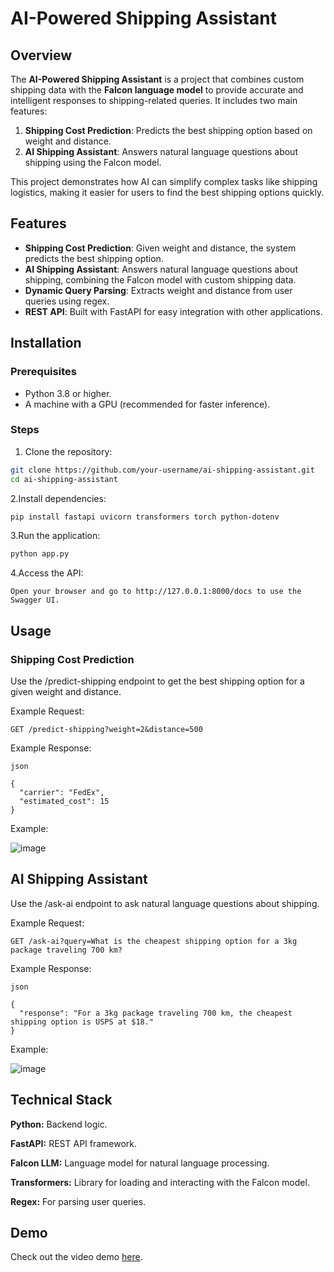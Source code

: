 
# AI-Powered Shipping Assistant

## Overview
The **AI-Powered Shipping Assistant** is a project that combines custom shipping data with the **Falcon language model** to provide accurate and intelligent responses to shipping-related queries. It includes two main features:
1. **Shipping Cost Prediction**: Predicts the best shipping option based on weight and distance.
2. **AI Shipping Assistant**: Answers natural language questions about shipping using the Falcon model.

This project demonstrates how AI can simplify complex tasks like shipping logistics, making it easier for users to find the best shipping options quickly.

## Features
- **Shipping Cost Prediction**: Given weight and distance, the system predicts the best shipping option.
- **AI Shipping Assistant**: Answers natural language questions about shipping, combining the Falcon model with custom shipping data.
- **Dynamic Query Parsing**: Extracts weight and distance from user queries using regex.
- **REST API**: Built with FastAPI for easy integration with other applications.

## Installation

### Prerequisites
- Python 3.8 or higher.
- A machine with a GPU (recommended for faster inference).

### Steps
1. Clone the repository:
 ```bash
 git clone https://github.com/your-username/ai-shipping-assistant.git
 cd ai-shipping-assistant
   ```
2.Install dependencies:

  ```bash
pip install fastapi uvicorn transformers torch python-dotenv
```

3.Run the application:

```bash
python app.py
```
4.Access the API:
```
Open your browser and go to http://127.0.0.1:8000/docs to use the Swagger UI.
```
## Usage
### Shipping Cost Prediction
Use the /predict-shipping endpoint to get the best shipping option for a given weight and distance.

Example Request:

```
GET /predict-shipping?weight=2&distance=500
```
Example Response:
```
json

{
  "carrier": "FedEx",
  "estimated_cost": 15
}
```
Example:

![image](https://github.com/user-attachments/assets/2dbe551f-a73f-4b31-ac46-ecd16f023127)

## AI Shipping Assistant
Use the /ask-ai endpoint to ask natural language questions about shipping.

Example Request:
```
GET /ask-ai?query=What is the cheapest shipping option for a 3kg package traveling 700 km?
```
Example Response:
```
json

{
  "response": "For a 3kg package traveling 700 km, the cheapest shipping option is USPS at $18."
}
```

Example:

![image](https://github.com/user-attachments/assets/828b6dfa-a314-477b-9b40-16995aec5c85)

## Technical Stack
**Python:** Backend logic.

**FastAPI:** REST API framework.

**Falcon LLM:** Language model for natural language processing.

**Transformers:** Library for loading and interacting with the Falcon model.

**Regex:** For parsing user queries.

## Demo
Check out the video demo [here](https://drive.google.com/file/d/1DeVLZ4qHwj5qIVq7zlOSTpnnmUuKlXjX/view?usp=drive_link).
